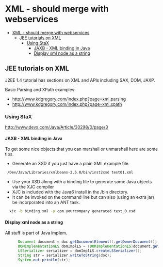 # XML - should merge with webservices

- [XML - should merge with webservices](#xml---should-merge-with-webservices)
  - [JEE tutorials on XML](#jee-tutorials-on-xml)
    - [Using StaX](#using-stax)
      - [JAXB - XML binding in Java](#jaxb---xml-binding-in-java)
      - [Display xml node as a string](#display-xml-node-as-a-string)

## JEE tutorials on XML

J2EE 1.4 tutorial has sections on XML and APIs including SAX, DOM, JAXP.

Basic Parsing and XPath examples:

- <http://www.kdgregory.com/index.php?page=xml.parsing>
- <http://www.kdgregory.com/index.php?page=xml.xpath>

### Using StaX

<http://www.devx.com/Java/Article/30298/0/page/3>

#### JAXB - XML binding in Java

To get some nice objects that you can marshall or unmarshall here are some tips.

- Generate an XSD if you just have a plain XML example file.

```bash
 /Dev/Java/Libraries/xmlbeans-2.5.0/bin/inst2xsd test01.xml
```

- Use your XSD along with a binding file to generate some Java objects via the XJC compiler
- XJC is included with the Java6 install in the /bin directory.
- It can be invoked on the command line but can also (using an extra jar) be incorporated into an ANT task.

```bash
  xjc -b binding.xml -p com.yourcompany.generated test_0.xsd
```

#### Display xml node as a string

All stuff is part of Java implem.

```java
      Document document = doc.getDocumentElement().getOwnerDocument();
      DOMImplementationLS domImplLS = (DOMImplementationLS)document.getImplementation();
      LSSerializer serializer = domImplLS.createLSSerializer();
      String str = serializer.writeToString(doc);
      System.out.println(str);
```
